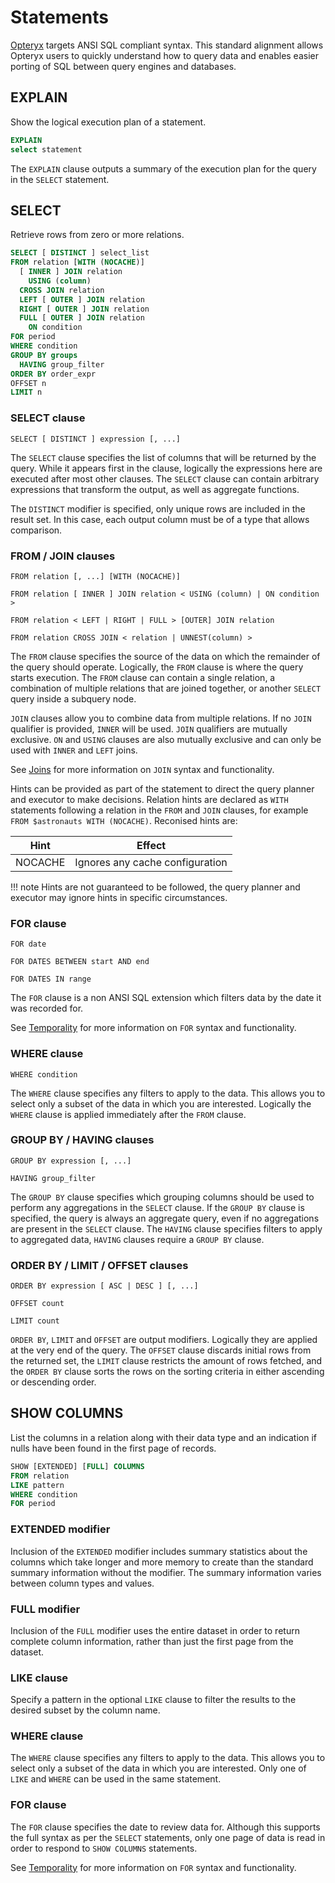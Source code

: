# Statements

[Opteryx](https://github.com/mabel-dev/opteryx) targets ANSI SQL compliant syntax. This standard alignment allows Opteryx users to quickly understand how to query data and enables easier porting of SQL between query engines and databases.

## EXPLAIN

Show the logical execution plan of a statement.

~~~sql
EXPLAIN
select statement
~~~

The `EXPLAIN` clause outputs a summary of the execution plan for the query in the `SELECT` statement.

## SELECT

Retrieve rows from zero or more relations.

~~~sql
SELECT [ DISTINCT ] select_list
FROM relation [WITH (NOCACHE)]
  [ INNER ] JOIN relation
    USING (column)
  CROSS JOIN relation
  LEFT [ OUTER ] JOIN relation
  RIGHT [ OUTER ] JOIN relation
  FULL [ OUTER ] JOIN relation
    ON condition
FOR period
WHERE condition
GROUP BY groups
  HAVING group_filter
ORDER BY order_expr
OFFSET n
LIMIT n
~~~

### SELECT clause

~~~
SELECT [ DISTINCT ] expression [, ...]
~~~

The `SELECT` clause specifies the list of columns that will be returned by the query. While it appears first in the clause, logically the expressions here are executed after most other clauses. The `SELECT` clause can contain arbitrary expressions that transform the output, as well as aggregate functions.

The `DISTINCT` modifier is specified, only unique rows are included in the result set. In this case, each output column must be of a type that allows comparison.

### FROM / JOIN clauses

~~~
FROM relation [, ...] [WITH (NOCACHE)]
~~~
~~~
FROM relation [ INNER ] JOIN relation < USING (column) | ON condition >
~~~ 
~~~
FROM relation < LEFT | RIGHT | FULL > [OUTER] JOIN relation
~~~
~~~
FROM relation CROSS JOIN < relation | UNNEST(column) >
~~~

The `FROM` clause specifies the source of the data on which the remainder of the query should operate. Logically, the `FROM` clause is where the query starts execution. The `FROM` clause can contain a single relation, a combination of multiple relations that are joined together, or another `SELECT` query inside a subquery node.

`JOIN` clauses allow you to combine data from multiple relations. If no `JOIN` qualifier is provided, `INNER` will be used. `JOIN` qualifiers are mutually exclusive. `ON` and `USING` clauses are also mutually exclusive and can only be used with `INNER` and `LEFT` joins.

See [Joins](https://mabel-dev.github.io/opteryx/SQL%20Reference/08%20Joins/) for more information on `JOIN` syntax and functionality.

Hints can be provided as part of the statement to direct the query planner and executor to make decisions. Relation hints are declared as `WITH` statements following a relation in the `FROM` and `JOIN` clauses, for example `FROM $astronauts WITH (NOCACHE)`. Reconised hints are:

Hint    | Effect                         
------- | -------------------------------
NOCACHE | Ignores any cache configuration 

!!! note
    Hints are not guaranteed to be followed, the query planner and executor may ignore hints in specific circumstances.

### FOR clause

~~~
FOR date
~~~
~~~
FOR DATES BETWEEN start AND end
~~~
~~~
FOR DATES IN range
~~~

The `FOR` clause is a non ANSI SQL extension which filters data by the date it was recorded for.

See [Temporality](https://mabel-dev.github.io/opteryx/SQL%20Reference/09%20Temporality/) for more information on `FOR` syntax and functionality.

### WHERE clause

~~~
WHERE condition
~~~

The `WHERE` clause specifies any filters to apply to the data. This allows you to select only a subset of the data in which you are interested. Logically the `WHERE` clause is applied immediately after the `FROM` clause.

### GROUP BY / HAVING clauses

~~~
GROUP BY expression [, ...]
~~~
~~~
HAVING group_filter
~~~

The `GROUP BY` clause specifies which grouping columns should be used to perform any aggregations in the `SELECT` clause. If the `GROUP BY` clause is specified, the query is always an aggregate query, even if no aggregations are present in the `SELECT` clause. The `HAVING` clause specifies filters to apply to aggregated data, `HAVING` clauses require a `GROUP BY` clause.

### ORDER BY / LIMIT / OFFSET clauses

~~~
ORDER BY expression [ ASC | DESC ] [, ...]
~~~
~~~
OFFSET count
~~~
~~~
LIMIT count
~~~

`ORDER BY`, `LIMIT` and `OFFSET` are output modifiers. Logically they are applied at the very end of the query. The `OFFSET` clause discards initial rows from the returned set, the `LIMIT` clause restricts the amount of rows fetched, and the `ORDER BY` clause sorts the rows on the sorting criteria in either ascending or descending order.

## SHOW COLUMNS

List the columns in a relation along with their data type and an indication if nulls have been found in the first page of records.

~~~sql
SHOW [EXTENDED] [FULL] COLUMNS
FROM relation
LIKE pattern
WHERE condition
FOR period
~~~

### EXTENDED modifier

Inclusion of the `EXTENDED` modifier includes summary statistics about the columns which take longer and more memory to create than the standard summary information without the modifier. The summary information varies between column types and values.

### FULL modifier

Inclusion of the `FULL` modifier uses the entire dataset in order to return complete column information, rather than just the first page from the dataset.

### LIKE clause

Specify a pattern in the optional `LIKE` clause to filter the results to the desired subset by the column name.

### WHERE clause

The `WHERE` clause specifies any filters to apply to the data. This allows you to select only a subset of the data in which you are interested. Only one of `LIKE` and `WHERE` can be used in the same statement.

### FOR clause

The `FOR` clause specifies the date to review data for. Although this supports the full syntax as per the `SELECT` statements, only one page of data is read in order to respond to `SHOW COLUMNS` statements.

See [Temporality](https://mabel-dev.github.io/opteryx/SQL%20Reference/09%20Temporality/) for more information on `FOR` syntax and functionality.